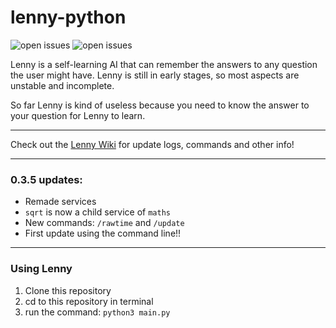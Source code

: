 # lenny-python

<img src="https://img.shields.io/github/issues/JKasCode/lenny-python" alt="open issues"></img> <img src="https://img.shields.io/github/v/tag/JKasCode/lenny-python?label=version" alt="open issues"></img> 

Lenny is a self-learning AI that can remember the answers to any question the user might have. Lenny is still in early stages, so most aspects are unstable and incomplete.

So far Lenny is kind of useless because you need to know the answer to your question for Lenny to learn.
___
Check out the [Lenny Wiki](https://github.com/JKasCode/lenny-python/wiki) for update logs, commands and other info!
___

### 0.3.5 updates:
 - Remade services
 - `sqrt` is now a child service of `maths`
 - New commands: `/rawtime` and `/update`
 - First update using the command line!!
___
### Using Lenny
 1. Clone this repository
 2. cd to this repository in terminal
 3. run the command: `python3 main.py`

